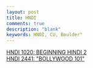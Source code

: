 ```yaml
---
layout: post
title: HNDI
comments: true
description: "blank"
keywords: HNDI, CU, Boulder"
---
```

<body>
	<div><a href="../pages/HNDI-1020">HNDI 1020: BEGINNING HINDI 2</a></div>
	<div><a href="../pages/HNDI-2441">HNDI 2441: "BOLLYWOOD 101"</a></div>
</body>